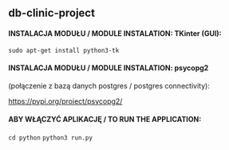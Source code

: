 ## db-clinic-project
#### INSTALACJA MODUŁU / MODULE INSTALATION: TKinter (GUI):

`sudo apt-get install python3-tk`


#### INSTALACJA MODUŁU / MODULE INSTALATION: psycopg2 
(połączenie z bazą danych postgres / postgres connectivity):

https://pypi.org/project/psycopg2/


#### ABY WŁĄCZYĆ APLIKACJĘ / TO RUN THE APPLICATION:

`cd python`
`python3 run.py`
